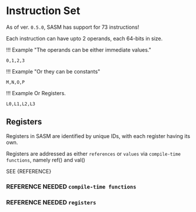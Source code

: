 # Instruction Set

As of ver. `0.5.0`, SASM has support for 73 instructions!

Each instruction can have upto 2 operands, each 64-bits in size.

!!! Example "The operands can be either immediate values."

    0,1,2,3

!!! Example "Or they can be constants"

    M,N,O,P

!!! Example Or Registers.

    L0,L1,L2,L3

## Registers

Registers in SASM are identified by unique IDs, with each register having its own.

Registers are addressed as either `references` or `values` via `compile-time functions`, namely ref() and val()

SEE {REFERENCE}

### REFERENCE NEEDED `compile-time functions`
### REFERENCE NEEDED `registers`